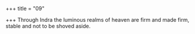 +++
title = "09"

+++
Through Indra the luminous realms of heaven are firm and made firm, stable and not to be shoved aside.